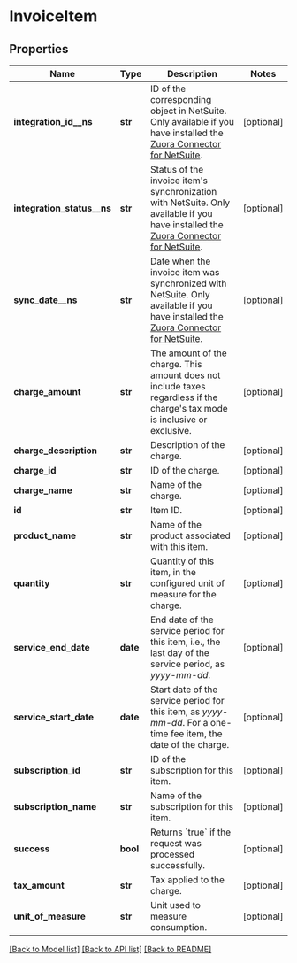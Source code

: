 # InvoiceItem

## Properties
Name | Type | Description | Notes
------------ | ------------- | ------------- | -------------
**integration_id__ns** | **str** | ID of the corresponding object in NetSuite. Only available if you have installed the [Zuora Connector for NetSuite](https://www.zuora.com/connect/app/?appId&#x3D;265).  | [optional] 
**integration_status__ns** | **str** | Status of the invoice item&#39;s synchronization with NetSuite. Only available if you have installed the [Zuora Connector for NetSuite](https://www.zuora.com/connect/app/?appId&#x3D;265).  | [optional] 
**sync_date__ns** | **str** | Date when the invoice item was synchronized with NetSuite. Only available if you have installed the [Zuora Connector for NetSuite](https://www.zuora.com/connect/app/?appId&#x3D;265).  | [optional] 
**charge_amount** | **str** | The amount of the charge. This amount does not include taxes regardless if the charge&#39;s tax mode is inclusive or exclusive. | [optional] 
**charge_description** | **str** | Description of the charge. | [optional] 
**charge_id** | **str** | ID of the charge. | [optional] 
**charge_name** | **str** | Name of the charge. | [optional] 
**id** | **str** | Item ID. | [optional] 
**product_name** | **str** | Name of the product associated with this item. | [optional] 
**quantity** | **str** | Quantity of this item, in the configured unit of measure for the charge. | [optional] 
**service_end_date** | **date** | End date of the service period for this item, i.e., the last day of the service period, as _yyyy-mm-dd_. | [optional] 
**service_start_date** | **date** | Start date of the service period for this item, as _yyyy-mm-dd_. For a one-time fee item, the date of the charge. | [optional] 
**subscription_id** | **str** | ID of the subscription for this item. | [optional] 
**subscription_name** | **str** | Name of the subscription for this item. | [optional] 
**success** | **bool** | Returns &#x60;true&#x60; if the request was processed successfully. | [optional] 
**tax_amount** | **str** | Tax applied to the charge. | [optional] 
**unit_of_measure** | **str** | Unit used to measure consumption. | [optional] 

[[Back to Model list]](../README.md#documentation-for-models) [[Back to API list]](../README.md#documentation-for-api-endpoints) [[Back to README]](../README.md)


